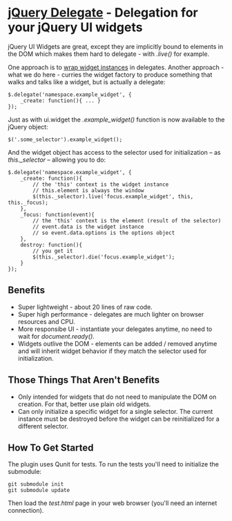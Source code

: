 [jQuery Delegate](https://github.com/aglemann/jquery-delegate/) - Delegation for your jQuery UI widgets
==

jQuery UI Widgets are great, except they are implicitly bound to elements in the DOM which makes them hard to delegate - with *.live()* for example.

One approach is to [wrap widget instances](http://enterprisejquery.com/2010/07/configuring-ui-widgets-and-interactions-with-live/) in delegates. Another approach - what we do here - curries the widget factory to produce something that walks and talks like a widget, but is actually a delegate:

	$.delegate('namespace.example_widget', {
		_create: function(){ ... }
	});

Just as with ui.widget the *.example_widget()* function is now available to the jQuery object:

	$('.some_selector').example_widget();	

And the widget object has access to the selector used for initialization – as *this._selector* – allowing you to do:

	$.delegate('namespace.example_widget', {
		_create: function(){
			// the 'this' context is the widget instance
			// this.element is always the window
			$(this._selector).live('focus.example_widget', this, this._focus);
		},
		_focus: function(event){
			// the 'this' context is the element (result of the selector)
			// event.data is the widget instance
			// so event.data.options is the options object
		},
		destroy: function(){
			// you get it
			$(this._selector).die('focus.example_widget');
		}
	});

Benefits
--

* Super lightweight - about 20 lines of raw code.
* Super high performance - delegates are much lighter on browser resources and CPU.
* More responsibe UI - instantiate your delegates anytime, no need to wait for *document.ready()*.
* Widgets outlive the DOM - elements can be added / removed anytime and will inherit widget behavior if they match the selector used for initialization.

Those Things That Aren't Benefits
--

* Only intended for widgets that do not need to manipulate the DOM on creation. For that, better use plain old widgets.
* Can only initialize a specific widget for a single selector. The current instance must be destroyed before the widget can be reinitialized for a different selector.

How To Get Started
--

The plugin uses Qunit for tests. To run the tests you'll need to initialize the submodule:

	git submodule init
	git submodule update

Then load the *test.html* page in your web browser (you'll need an internet connection).